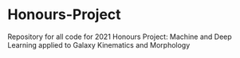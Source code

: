 # Honours-Project
Repository for all code for 2021 Honours Project: Machine and Deep Learning applied to Galaxy Kinematics and Morphology
